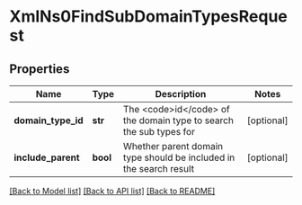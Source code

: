 # XmlNs0FindSubDomainTypesRequest

## Properties
Name | Type | Description | Notes
------------ | ------------- | ------------- | -------------
**domain_type_id** | **str** | The &lt;code&gt;id&lt;/code&gt; of the domain type to search the sub types for | [optional] 
**include_parent** | **bool** | Whether parent domain type should be included in the search result | [optional] 

[[Back to Model list]](../README.md#documentation-for-models) [[Back to API list]](../README.md#documentation-for-api-endpoints) [[Back to README]](../README.md)


